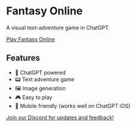 # Fantasy Online

A visual text-adventure game in ChatGPT.

[Play Fantasy Online](https://chat.openai.com/share/fdabc2e0-62c5-4d41-bd29-76344aedbde9)

## Features

- 🤖 ChatGPT powered
- 📟 Text adventure game
- 🖼️ Image generation
- 🎮 Easy to play
- 📱 Mobile friendly (works well on ChatGPT iOS)

[Join our Discord for updates and feedback!](https://discord.gg/rCgX2vPv)
